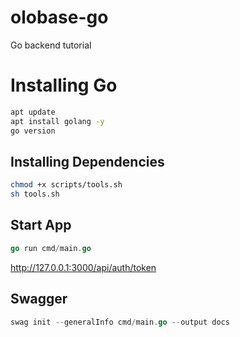 
# olobase-go

Go backend tutorial

# Installing Go

```sh
apt update
apt install golang -y
go version
```


## Installing Dependencies

```sh
chmod +x scripts/tools.sh
sh tools.sh
```

## Start App

```go
go run cmd/main.go
```


http://127.0.0.1:3000/api/auth/token


## Swagger

```go
swag init --generalInfo cmd/main.go --output docs
```

